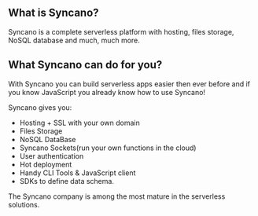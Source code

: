 ## What is Syncano?

Syncano is a complete serverless platform with hosting, files storage, NoSQL database and much, much more.

## What Syncano can do for you?
With Syncano you can build serverless apps easier then ever before and if you know JavaScript you already know how to use Syncano!

Syncano gives you:
- Hosting + SSL with your own domain
- Files Storage
- NoSQL DataBase
- Syncano Sockets(run your own functions in the cloud)
- User authentication
- Hot deployment
- Handy CLI Tools & JavaScript client
- SDKs to define data schema. 

The Syncano company is among the most mature in the serverless solutions.
